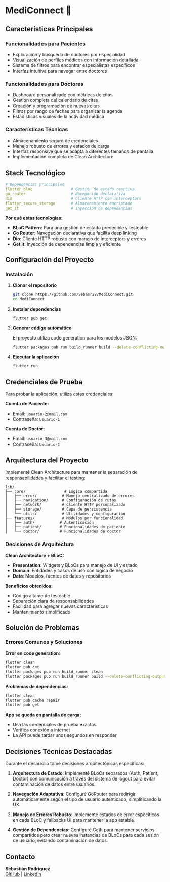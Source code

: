 # MediConnect 🏥

## Características Principales

### Funcionalidades para Pacientes
- Exploración y búsqueda de doctores por especialidad
- Visualización de perfiles médicos con información detallada
- Sistema de filtros para encontrar especialistas específicos
- Interfaz intuitiva para navegar entre doctores

### Funcionalidades para Doctores  
- Dashboard personalizado con métricas de citas
- Gestión completa del calendario de citas
- Creación y programación de nuevas citas
- Filtros por rango de fechas para organizar la agenda
- Estadísticas visuales de la actividad médica

### Características Técnicas
- Almacenamiento seguro de credenciales
- Manejo robusto de errores y estados de carga
- Interfaz responsive que se adapta a diferentes tamaños de pantalla
- Implementación completa de Clean Architecture

## Stack Tecnológico

```yaml
# Dependencias principales
flutter_bloc                 # Gestión de estado reactiva
go_router                    # Navegación declarativa
dio                          # Cliente HTTP con interceptors
flutter_secure_storage       # Almacenamiento encriptado
get_it                       # Inyección de dependencias
```

**Por qué estas tecnologías:**
- **BLoC Pattern**: Para una gestión de estado predecible y testeable
- **Go Router**: Navegación declarativa que facilita deep linking
- **Dio**: Cliente HTTP robusto con manejo de interceptors y errores
- **Get It**: Inyección de dependencias limpia y eficiente

## Configuración del Proyecto

### Instalación

1. **Clonar el repositorio**
   ```bash
   git clone https://github.com/Sebasr22/MediConnect.git
   cd MediConnect
   ```

2. **Instalar dependencias**
   ```bash
   flutter pub get
   ```

3. **Generar código automático**
   
   El proyecto utiliza code generation para los modelos JSON:
   ```bash
   flutter packages pub run build_runner build --delete-conflicting-outputs
   ```

4. **Ejecutar la aplicación**
   ```bash
   flutter run
   ```

## Credenciales de Prueba

Para probar la aplicación, utiliza estas credenciales:

**Cuenta de Paciente:**
- Email: `usuario-2@mail.com`
- Contraseña: `Usuario-1`

**Cuenta de Doctor:**
- Email: `usuario-3@mail.com`
- Contraseña: `Usuario-1`

## Arquitectura del Proyecto

Implementé Clean Architecture para mantener la separación de responsabilidades y facilitar el testing:

```
lib/
├── core/                 # Lógica compartida
│   ├── error/           # Manejo centralizado de errores
│   ├── navigation/      # Configuración de rutas
│   ├── network/         # Cliente HTTP personalizado
│   ├── storage/         # Capa de persistencia
│   └── utils/           # Utilidades y configuración
├── features/            # Módulos por funcionalidad
│   ├── auth/           # Autenticación
│   ├── patient/        # Funcionalidades de paciente
│   └── doctor/         # Funcionalidades de doctor
```

### Decisiones de Arquitectura

**Clean Architecture + BLoC:**
- **Presentation**: Widgets y BLoCs para manejo de UI y estado
- **Domain**: Entidades y casos de uso con lógica de negocio
- **Data**: Modelos, fuentes de datos y repositorios

**Beneficios obtenidos:**
- Código altamente testeable
- Separación clara de responsabilidades  
- Facilidad para agregar nuevas características
- Mantenimiento simplificado

## Solución de Problemas

### Errores Comunes y Soluciones

**Error en code generation:**
```bash
flutter clean
flutter pub get
flutter packages pub run build_runner clean
flutter packages pub run build_runner build --delete-conflicting-outputs
```

**Problemas de dependencias:**
```bash
flutter clean
flutter pub cache repair
flutter pub get
```

**App se queda en pantalla de carga:**
- Usa las credenciales de prueba exactas
- Verifica conexión a internet
- La API puede tardar unos segundos en responder

## Decisiones Técnicas Destacadas

Durante el desarrollo tomé decisiones arquitectónicas específicas:

1. **Arquitectura de Estado**: Implementé BLoCs separados (Auth, Patient, Doctor) con comunicación a través del sistema de logout para evitar contaminación de datos entre usuarios.

2. **Navegación Adaptativa**: Configuré GoRouter para redirigir automáticamente según el tipo de usuario autenticado, simplificando la UX.

3. **Manejo de Errores Robusto**: Implementé estados de error específicos en cada BLoC y fallbacks UI para mantener la app estable.

4. **Gestión de Dependencias**: Configuré GetIt para mantener servicios compartidos pero crear nuevas instancias de BLoCs para cada sesión de usuario, evitando contaminación de datos.

## Contacto

**Sebastián Rodríguez**  
[GitHub](https://github.com/Sebasr22) | [LinkedIn](https://linkedin.com/in/tu-perfil)